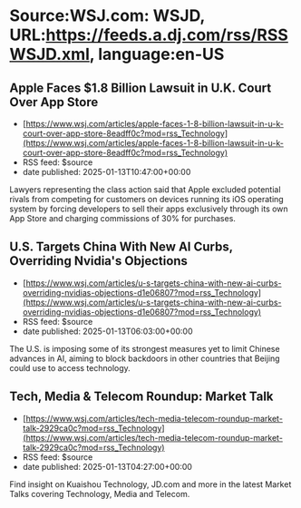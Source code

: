 # Source:WSJ.com: WSJD, URL:https://feeds.a.dj.com/rss/RSSWSJD.xml, language:en-US

## Apple Faces $1.8 Billion Lawsuit in U.K. Court Over App Store
 - [https://www.wsj.com/articles/apple-faces-1-8-billion-lawsuit-in-u-k-court-over-app-store-8eadff0c?mod=rss_Technology](https://www.wsj.com/articles/apple-faces-1-8-billion-lawsuit-in-u-k-court-over-app-store-8eadff0c?mod=rss_Technology)
 - RSS feed: $source
 - date published: 2025-01-13T10:47:00+00:00

Lawyers representing the class action said that Apple excluded potential rivals from competing for customers on devices running its iOS operating system by forcing developers to sell their apps exclusively through its own App Store and charging commissions of 30% for purchases.

## U.S. Targets China With New AI Curbs, Overriding Nvidia's Objections
 - [https://www.wsj.com/articles/u-s-targets-china-with-new-ai-curbs-overriding-nvidias-objections-d1e06807?mod=rss_Technology](https://www.wsj.com/articles/u-s-targets-china-with-new-ai-curbs-overriding-nvidias-objections-d1e06807?mod=rss_Technology)
 - RSS feed: $source
 - date published: 2025-01-13T06:03:00+00:00

The U.S. is imposing some of its strongest measures yet to limit Chinese advances in AI, aiming to block backdoors in other countries that Beijing could use to access technology.

## Tech, Media & Telecom Roundup: Market Talk
 - [https://www.wsj.com/articles/tech-media-telecom-roundup-market-talk-2929ca0c?mod=rss_Technology](https://www.wsj.com/articles/tech-media-telecom-roundup-market-talk-2929ca0c?mod=rss_Technology)
 - RSS feed: $source
 - date published: 2025-01-13T04:27:00+00:00

Find insight on Kuaishou Technology, JD.com and more in the latest Market Talks covering Technology, Media and Telecom.

